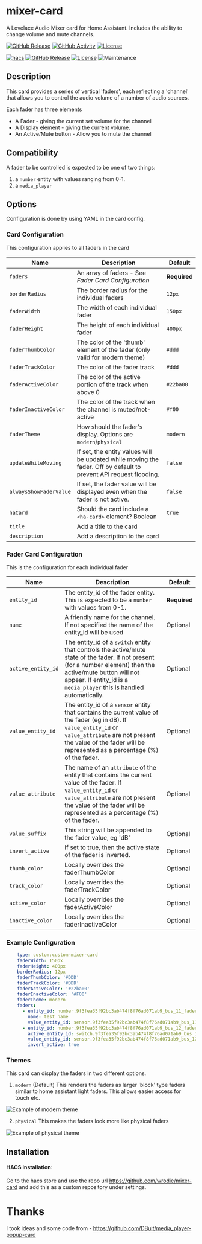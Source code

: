 # mixer-card

A Lovelace Audio Mixer card for Home Assistant. Includes the ability to change volume and mute channels.

[![GitHub Release][releases-shield]][releases]
[![GitHub Activity][commits-shield]][commits]
[![License][license-shield]](LICENSE)

[![hacs][hacsbadge]][hacs]
[![GitHub Release][releases-shield]][releases]
[![License][license-shield]](LICENSE.md)
![Maintenance](https://img.shields.io/maintenance/yes/2024?style=for-the-badge)


## Description

This card provides a series of vertical 'faders', each reflecting a 'channel' that allows you to control the audio volume of a number of audio sources.

Each fader has three elements
 - A Fader - giving the current set volume for the channel
 - A Display element - giving the current volume.
 - An Active/Mute button - Allow you to mute the channel

## Compatibility
A fader to be controlled is expected to be one of two things:
1. a `number` entity with values ranging from 0-1.
2. a `media_player`


## Options

Configuration is done by using YAML in the card config.


### Card Configuration

This configuration applies to all faders in the card

| Name                   | Description                                                                                                       | Default      |
|------------------------|-------------------------------------------------------------------------------------------------------------------|--------------|
| `faders`               | An array of faders - See *Fader Card Configuration*                                                               | **Required** |
| `borderRadius`         | The border radius for the individual faders                                                                       | `12px`       |
| `faderWidth`           | The width of each individual fader                                                                                | `150px`      |
| `faderHeight`          | The height of each individual fader                                                                               | `400px`      |
| `faderThumbColor`      | The color of the 'thumb' element of the fader (only valid for modern theme)                                       | `#ddd`       |
| `faderTrackColor`      | The color of the fader track                                                                                      | `#ddd`       |
| `faderActiveColor`     | The color of the active portion of the track when above 0                                                         | `#22ba00`    |
| `faderInactiveColor`   | The color of the track when the channel is muted/not-active                                                       | `#f00`       |
| `faderTheme`           | How should the fader's display. Options are `modern`/`physical`                                                   | `modern`     |
| `updateWhileMoving`    | If set, the entity values will be updated while moving the fader. Off by default to prevent API request flooding. | `false`      |
| `alwaysShowFaderValue` | If set, the fader value will be displayed even when the fader is not active.                                      | `false`      |
| `haCard`               | Should the card include a `<ha-card>` element? Boolean                                                            | `true`       |
| `title`                | Add a title to the card                                                                                           |              |
| `description`          | Add a description to the card                                                                                     |              |


### Fader Card Configuration
This is the configuration for each individual fader

| Name               | Description                                                                                                                                                                                                                              | Default      |
|--------------------|------------------------------------------------------------------------------------------------------------------------------------------------------------------------------------------------------------------------------------------|--------------|
| `entity_id`        | The entity_id of the fader entity.  This is expected to be a `number` with values from 0-1.  | **Required** |
| `name`             | A friendly name for the channel. If not specified the name of the entity_id will be used   | Optional     |
| `active_entity_id` | The entity_id of a `switch` entity that controls the active/mute state of the fader.  If not present (for a number element) then the active/mute button will not appear. If entity_id is a `media_player` this is handled automatically. | Optional     |
| `value_entity_id`  | The entity_id of a `sensor` entity that contains the current value of the fader (eg in dB).  If `value_entity_id` or `value_attribute` are not present the value of the fader will be represented as a percentage (%) of the fader. | Optional     |
| `value_attribute`  | The name of an `attribute` of the entity that contains the current value of the fader.  If `value_entity_id` or `value_attribute` are not present the value of the fader will be represented as a percentage (%) of the fader.  | Optional     |
| `value_suffix`     | This string will be appended to the fader value, eg 'dB'  | Optional     |
| `invert_active`    | If set to true, then the active state of the fader is inverted.  | Optional     |
| `thumb_color`      | Locally overrides the faderThumbColor    | Optional     |
| `track_color`      | Locally overrides the faderTrackColor  | Optional     |
| `active_color`     | Locally overrides the faderActiveColor  | Optional     |
| `inactive_color`   | Locally overrides the faderInactiveColor   | Optional     |

### Example Configuration
```yaml
    type: custom:custom-mixer-card
    faderWidth: 150px
    faderHeight: 400px
    borderRadius: 12px
    faderThumbColor: '#DDD'
    faderTrackColor: '#DDD'
    faderActiveColor: '#22ba00'
    faderInactiveColor: '#F00'
    faderTheme: modern
    faders:
      - entity_id: number.9f3fea35f92bc3ab474f8f76ad071ab9_bus_11_fader
        name: test name
        value_entity_id: sensor.9f3fea35f92bc3ab474f8f76ad071ab9_bus_11_fader_db
      - entity_id: number.9f3fea35f92bc3ab474f8f76ad071ab9_bus_12_fader
        active_entity_id: switch.9f3fea35f92bc3ab474f8f76ad071ab9_bus_12_on
        value_entity_id: sensor.9f3fea35f92bc3ab474f8f76ad071ab9_bus_12_fader_db
        invert_active: true
```

### Themes
This card can display the faders in two different options.
1. `modern` (Default)
This renders the faders as larger 'block' type faders similar to home assistant light faders.  This allows easier access for touch etc.

![Example of modern theme](doc/mixer-example-modern.png)

2. `physical`
This makes the faders look more like physical faders

![Example of physical theme](doc/mixer-example-physical.png)

## Installation

#### HACS installation:
Go to the hacs store and use the repo url https://github.com/wrodie/mixer-card and add this as a custom repository under settings.


# Thanks
I took ideas and some code from - https://github.com/DBuit/media_player-popup-card

[commits-shield]: https://img.shields.io/github/commit-activity/y/wrodie/mixer-card.svg?style=for-the-badge
[commits]: https://github.com/wrodie/mixer-card/commits/main
[hacs]: https://github.com/hacs/integration
[hacsbadge]: https://img.shields.io/badge/HACS-Custom-orange.svg?style=for-the-badge
[releases-shield]: https://img.shields.io/github/release/wrodie/mixer-card.svg?style=for-the-badge
[releases]: https://github.com/wrodie/mixer-card/releases
[license-shield]: https://img.shields.io/github/license/wrodie/mixer-card.svg?style=for-the-badge
